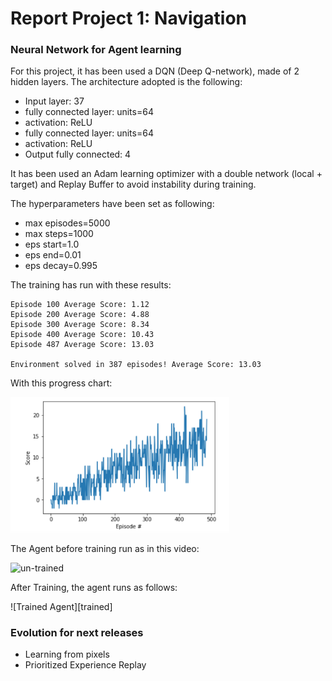 [//]: # (Image References)

[image1]: https://user-images.githubusercontent.com/10624937/42135619-d90f2f28-7d12-11e8-8823-82b970a54d7e.gif "Trained Agent"

# Report Project 1: Navigation

### Neural Network for Agent learning

For this project, it has been used a DQN (Deep Q-network), made of 2 hidden layers. The architecture adopted is the following:

- Input layer: 37
- fully connected layer: units=64
- activation: ReLU
- fully connected layer: units=64
- activation: ReLU
- Output fully connected: 4

It has been used an Adam learning optimizer with a double network (local + target) and Replay Buffer to avoid instability during training.

The hyperparameters have been set as following:

- max episodes=5000
- max steps=1000
- eps start=1.0
- eps end=0.01
- eps decay=0.995

The training has run with these results: 
  
```
Episode 100	Average Score: 1.12
Episode 200	Average Score: 4.88
Episode 300	Average Score: 8.34
Episode 400	Average Score: 10.43
Episode 487	Average Score: 13.03

Environment solved in 387 episodes!	Average Score: 13.03
```

With this progress chart:

<p align="left">
  <img src="running.png" width="350" title="hover text">
</p>


The Agent before training run as in this video:

![un-trained](un-trained.gif)

After Training, the agent runs as follows:

![Trained Agent][trained]

### Evolution for next releases
  
- Learning from pixels
- Prioritized Experience Replay


